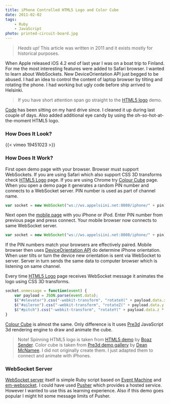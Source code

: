 ```yaml
---
title: iPhone Controlled HTML5 Logo and Color Cube
date: 2011-02-02
tags:
    - Ruby
    - JavaScript
photo: printed-circuit-board.jpg
---
```


> *Heads up!* This article was written in 2011 and it exists mostly for historical purposes.

When Apple released iOS 4.2 end of last year I was on a boat trip to
Finland. For me the most interesting features were added to Safari
browser. I wanted to learn about WebSockets. New DeviceOrientation API
just begged to be abused. I had an idea to control the content of laptop
browser by tilting and rotating the phone. I had working but ugly code
before ship arrived to Helsinki.

> If you have short attention span go straight to the [HTML5 logo](https://appelsiini.net/demo/websocket/html5.html) demo.

[Code](https://github.com/tuupola/demo_code/tree/master/websocket) has
been sitting on my hard drive since. I cleaned it up during last couple
of days. Also added additional eye candy by using the
oh-so-hot-at-the-moment HTML5 logo.

<!--mode-->

### How Does It Look?

{{< vimeo 19451023 >}}

### How Does It Work?

First open demo page with your browser. Browser must support WebSockets.
If you are using Safari which also support CSS 3D transforms check
[HTML5 Logo](https://appelsiini.net/demo/websocket/html5.html) page.
If you are using Chrome try [Colour Cube](https://appelsiini.net/demo/websocket/cube.html) page. When you
open a demo page it generates a random PIN number and connects to a
WebSocket server. PIN number is used as part of channel name.

```javascript
var socket = new WebSocket("ws://ws.appelsiini.net:8080/iphone/" + pin);
```

Next open the [mobile page](https://appelsiini.net/demo/websocket/iphone.html) with you
iPhone or iPod. Enter PIN number from previous page and press connect.
Your mobile browser now connects to same WebSocket server.

```javascript
var socket = new WebSocket("ws://ws.appelsiini.net:8080/iphone/" + pin);
```

If the PIN numbers match your browsers are effectively paired. Mobile
browser then uses [DeviceOrientation API](http://goo.gl/lEYyx) do
determine iPhone orientation. When user tilts or turn the device new
orientation is sent via WebSocket to server. Server in turn sends the
same data to computer browser which is listening on same channel.

Every time [HTML5 Logo](https://appelsiini.net/demo/websocket/html5.html) page receives WebSocket message it animates the logo using CSS 3D transforms.

```javascript
socket.onmessage = function(event) {
    var payload = JSON.parse(event.data);
    $("#elevator").css("-webkit-transform", "rotateX(" + payload.data.x * -1 + "deg)");
    $("#aileron").css("-webkit-transform", "rotateZ(" + payload.data.y * 1 + "deg)");
    $("#pitch").css("-webkit-transform", "rotateY(" + payload.data.z * 1 + "deg)");
}
```

[Colour Cube](https://appelsiini.net/demo/websocket/cube.html) is
almost the same. Only difference is It uses
[Pre3d](http://deanm.github.com/pre3d/) JavaScript 3d rendering engine
to draw and animate the cube.

> Note! Spinning HTML5 logo is taken from [HTML5 demo](http://code.bocoup.com/html5logo-3d/) by [Boaz Sender](http://boazsender.com/). Color cube is taken
from [Pre3d demo gallery](http://deanm.github.com/pre3d/) by
[Dean McNamee](http://www.deanmcnamee.com/). I did not originally create
them. I just adapted them to connect and animate with iPhones.

### WebSocket Server

[WebSocket server](https://github.com/tuupola/em-websocket-server)
itself is simple Ruby script based on [Event
Machine](http://rubyeventmachine.com/) and
[em-websocket](https://github.com/igrigorik/em-websocket). I could have
used [Pusher](http://www.pusherapp.com/) which provides a hosted
service. However I wanted to use this as learning experience. Also if
this demo goes popular I might hit some message limits of Pusher.
